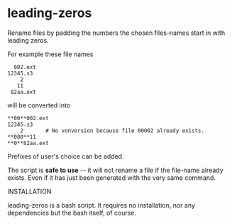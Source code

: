 leading-zeros
=============

Rename files by padding the numbers the chosen files-names start in with leading zeros.

For example these file names

	  002.ext 
	12345.s3 
	    2 
	   11 
	 82aa.ext 

will be converted into

	**00**002.ext 
	12345.s3 
	    2 		# No vonversion because file 00002 already exists. 
	**000**11 
	**0**82aa.ext 

Prefixes of user's choice can be added.

The script is **safe to use** -- it will not rename a file if the file-name already exists. Even if it has just been generated with the very same command.

INSTALLATION 

leading-zeros is a bash script. It requires no installation, nor any dependencies but the bash itself, of course.
